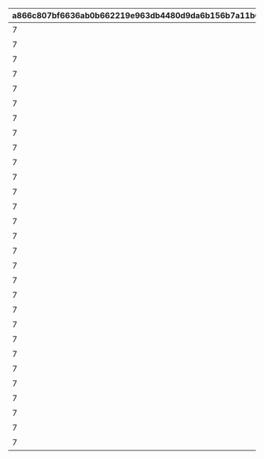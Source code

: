 |a866c807bf6636ab0b662219e963db4480d9da6b156b7a11b6e49b6dc9a2d26b|8220c97d057a73f100f5aa1151a1221e34ca2579dd2da82c218ca37efa383e9d|627263d9f9eeaade704dbabea31d3b5ada1ca32a7baba6807e9be83a80e8d9cd|4e17d1467b4e5f037b882e1ae4739c8d47ea5e8cfa8b0f58907bf94e8bf3f929|f75fbf92af429f757402de74a998cc9411965db6cc7acb3a0fb8b61ac7bfaf7f|bfc81846a8a725953a30f86f00bbe8fc041d5a942bce5e5de13a635a8d7c9465|8b846d653ef7fd1d84a5112675ae652c8c5bce3d16b81a4e0820254cfdc987c1|dce7accdba0bb88810eb889ce25352b1ca7f750a75717704d72a20f11418ea02|
| --- | --- | --- | --- | --- | --- | --- | --- |
|7|2018/09/13 12:00:00|失われた記憶を求めて|1|0|7001|1|2030/04/24 14:59:59|
|7|2018/10/13 12:00:00|姉妹の絆と願いの塔|2|0|7002|1|2030/04/24 14:59:59|
|7|2018/11/14 12:00:00|スターたちの二重奏|3|0|7003|1|2030/04/24 14:59:59|
|7|2019/01/14 12:00:00|シスターズ・ブッキング|4|0|7004|1|2030/04/24 14:59:59|
|7|2019/03/14 12:00:00|あまのじゃくゴーストハウス|5|0|7005|1|2030/04/24 14:59:59|
|7|2019/05/13 12:00:00|二つの誇りは絆と共に|6|0|7006|1|2030/04/24 14:59:59|
|7|2019/07/15 12:00:00|冥風戦記外伝・吸血鬼伝承|7|0|7007|1|2030/04/24 14:59:59|
|7|2019/09/14 12:00:00|あまあま妹シューターズ！|8|0|7008|1|2030/04/24 14:59:59|
|7|2019/11/14 12:00:00|もふもふメルヘン珍道中|9|0|7009|1|2030/04/24 14:59:59|
|7|2020/01/14 12:00:00|ティーチャーズガイダンス|10|0|7010|1|2030/04/24 14:59:59|
|7|2020/03/12 12:00:00|忍剣珍道中|11|0|7011|1|2030/04/24 14:59:59|
|7|2020/05/14 12:00:00|すれちがいディスタンス|12|0|7012|1|2030/04/24 14:59:59|
|7|2020/07/14 12:00:00|ちぐはぐワーク&レスト|13|0|7013|1|2030/04/24 14:59:59|
|7|2020/09/15 12:00:00|レディの理想と大人の真実|14|0|7014|1|2030/04/24 14:59:59|
|7|2020/11/18 12:00:00|姉なる命題と博士の対偶|15|0|7015|1|2030/04/24 14:59:59|
|7|2021/01/18 12:00:00|追憶の歌姫と彷徨う幽霊|16|0|7016|1|2030/04/24 14:59:59|
|7|2021/03/18 12:00:00|美の探求者と女君の宴|17|0|7017|1|2030/04/24 14:59:59|
|7|2021/05/17 12:00:00|ドジ退散！　脱大凶大作戦|18|0|7018|1|2030/04/24 14:59:59|
|7|2021/07/16 12:00:00|軍人たちの合同任務|19|0|7019|1|2030/04/24 14:59:59|
|7|2021/09/16 12:00:00|笑いとたい焼きのから騒ぎ|20|0|7020|1|2030/04/24 14:59:59|
|7|2021/11/17 12:00:00|若き正義と大人の美学|21|0|7021|1|2030/04/24 14:59:59|
|7|2022/01/17 12:00:00|超能力×魔法＝超魔法少女|22|0|7022|1|2030/04/24 14:59:59|
|7|2022/03/17 12:00:00|チアアップ・ヒーローズ！|23|0|7023|1|2030/04/24 14:59:59|
|7|2022/06/17 12:00:00|変貌大妃と（元）悪徳商人|24|0|7024|1|2030/04/24 14:59:59|
|7|2022/10/18 12:00:00|激闘！　交わる竜獣の拳|25|0|7025|1|2030/04/24 14:59:59|
|7|2023/03/17 12:00:00|ロンリーガールズ交流会|26|0|7026|1|2030/04/24 14:59:59|
|7|2023/09/19 12:00:00|悪党たちの大珍道中|27|0|7027|1|2030/04/24 14:59:59|
|7|2024/04/17 12:00:00|ルナティック・ラビリンス|28|0|7028|1|2030/04/24 14:59:59|
|7|2025/04/17 12:00:00|ドラゴンズライジング|29|0|7029|1|2030/04/24 14:59:59|